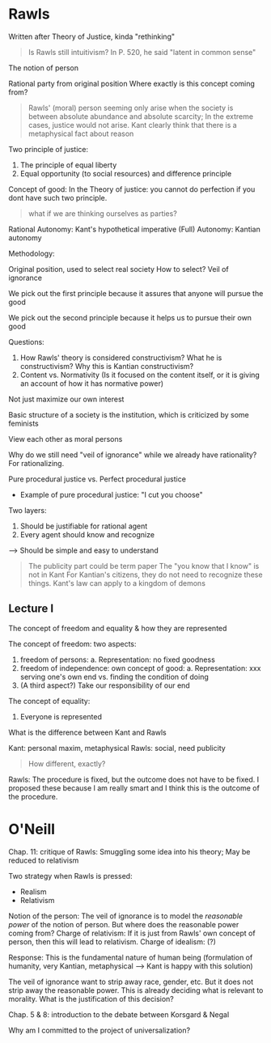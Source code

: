# Rawls

Written after Theory of Justice, kinda "rethinking"

> Is Rawls still intuitivism? In P. 520, he said "latent in common sense"

The notion of person

Rational party from original position
Where exactly is this concept coming from?
 
> Rawls' (moral) person seeming only arise when the society is between absolute abundance and absolute scarcity; In the extreme cases, justice would not arise.
> Kant clearly think that there is a metaphysical fact about reason

Two principle of justice:

1. The principle of equal liberty
2. Equal opportunity (to social resources) and difference principle

Concept of good:
In the Theory of justice: you cannot do perfection if you dont have such two principle.

> what if we are thinking ourselves as parties?

Rational Autonomy: Kant's hypothetical imperative
(Full) Autonomy: Kantian autonomy

Methodology: 

Original position, used to select real society
How to select? Veil of ignorance

We pick out the first principle because it assures that anyone will pursue the good

We pick out the second principle because it helps us to pursue their own good

Questions:

1. How Rawls' theory is considered constructivism? What he is constructivism? Why this is Kantian constructivism?
2. Content vs. Normativity
(Is it focused on the content itself, or it is giving an account of how it has normative power)

Not just maximize our own interest


Basic structure of a society is the institution, which is criticized by some feminists

View each other as moral persons

Why do we still need "veil of ignorance" while we already have rationality? For rationalizing.

Pure procedural justice vs. Perfect procedural justice
- Example of pure procedural justice: "I cut you choose"

Two layers:

1. Should be justifiable for rational agent
2. Every agent should know and recognize

--> Should be simple and easy to understand

> The publicity part could be term paper
> The "you know that I know" is not in Kant
> For Kantian's citizens, they do not need to recognize these things. Kant's law can apply to a kingdom of demons

## Lecture I

The concept of freedom and equality & how they are represented

The concept of freedom: two aspects:
1. freedom of persons:
    a. Representation: no fixed goodness
2. freedom of independence: own concept of good:
    a. Representation: xxx
    serving one's own end vs. finding the condition of doing
3. (A third aspect?) Take our responsibility of our end

The concept of equality:
1. Everyone is represented


What is the difference between Kant and Rawls

Kant: personal maxim, metaphysical
Rawls: social, need publicity

> How different, exactly?

Rawls: The procedure is fixed, but the outcome does not have to be fixed. I proposed these because I am really smart and I think this is the outcome of the procedure.


# O'Neill

Chap. 11: critique of Rawls: Smuggling some idea into his theory; May be reduced to relativism

Two strategy when  Rawls is pressed:
- Realism
- Relativism

Notion of the person:
The veil of ignorance is to model the *reasonable power* of the notion of person.
But where does the reasonable power coming from?
Charge of relativism: If it is just from Rawls' own concept of person, then this will lead to relativism.
Charge of idealism: (?)

Response: This is the fundamental nature of human being (formulation of humanity, very Kantian, metaphysical --> Kant is happy with this solution)

The veil of ignorance want to strip away race, gender, etc. But it does not strip away the reasonable power. This is already deciding what is relevant to morality. What is the justification of this decision?


Chap. 5 & 8: introduction to the debate between Korsgard & Negal 

Why am I committed to the project of universalization?
